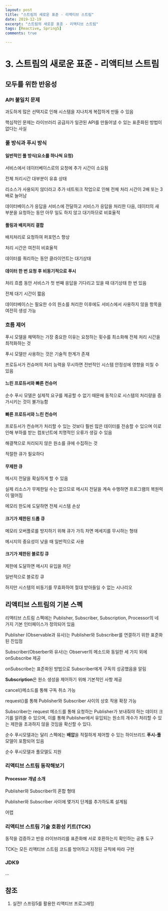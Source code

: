 ```yaml
---
layout: post
title: "스트림의 새로운 표준 - 리액티브 스트림"
date: 2019-12-19
excerpt: "스트림의 새로운 표준 - 리액티브 스트림"
tags: [Reactive, Spring5]
comments: true

---
```


# 3. 스트림의 새로운 표준 - 리액티브 스트림

## 모두를 위한 반응성

### API 불일치 문제

과도하게 많은 선택지로 인해 시스템을 지나치게 복잡하게 만들 수 있음

핵심적인 문제는 라이브러리 공급자가 일관된 API를 만들어낼 수 있는 표준화된 방법이 없다는 사실

### 풀 방식과 푸시 방식

#### 일반적인 풀 방식(요소를 하나씩 요청)

서비스에서 데이터베이스로의 요청에 추가 시간이 소요됨

전체 처리시간 대부분이 유휴 상태

리소스가 사용되지 않더라고 추가 네트워크 작업으로 인해 전체 처리 시간이 2배 또는 3배로 늘어남

데이터베이스가 응답을 서비스에 전달하고 서비스가 응답을 처리한 다음, 데이터의 새 부분을 요청하는 동안 아무 일도 하지 않고 대기하므로 비효율적

#### 풀링과 배치처리 결합

배치처리로 요청하여 퍼포먼스 향상

처리 시간은 여전히 비효율적

데이터를 쿼리하는 동안 클라이언트는 대기상태

#### 데이터 한 번 요청 후 비동기적으로 푸시

처리 흐름 동안 서비스가 첫 번째 응답을 기다리고 있을 때 대기상태 한 번 있음

전체 대기 시간이 짧음

데이터베이스는 필요한 수의 원소를 처리한 이후에도 서비스에서 사용하지 않을 항목을 여전히 생성 가능

### 흐름 제어

푸시 모델을 채택하는 가장 중요한 이유는 요청하는 횟수를 최소화해 전체 처리 시간을 최적화하는 것

푸시 모델만 사용하는 것은 기술적 한계가 존재

프로듀서가 컨슈머의 처리 능력을 무시하면 전반적인 시스템 안정성에 영향을 미칠 수 있음

#### 느린 프로듀서와 빠른 컨슈머

순수 푸시 모델은 실제적 요구를 제공할 수 없기 때문에 동적으로 시스템의 처리량을 증가시키는 것이 불가능함

#### 빠른 프로듀서와 느린 컨슈머

프로듀서가 컨슈머가 처리할 수 있는 것보다 훨씬 많은 데이터를 전송할 수 있으며 이로 인해 부하를 받는 컴포넌트에 치명적인 오류가 생길 수 있음

해결책으로 처리되지 않은 원소를 큐에 수집하는 것

적절한 큐가 필요하다

#### 무제한 큐

메시지 전달을 확실하게 할 수 있음

실제 리소스가 무제한일 수는 없으므로 메시지 전달을 계속 수행하면 프로그램의 복원력이 떨어짐

메모리 한도에 도달하면 전체 시스템 손상

#### 크기가 제한된 드롭 큐

메모리 오버플로를 방지하기 위해 큐가 가득 차면  메세지를 무시하는 형태

메시지의 중요성이 낮을 때 일반적으로 사용

#### 크기가 제한된 블로킹 큐

제한에 도달하면 메시지 유입을 차단

일반적으로 블로킹 큐

하지만 시스템의 비동기를 무효화하여 절대 받아들일 수 없는 시나리오

## 리액티브 스트림의 기본 스펙

리액티브 스트림 스펙에는 Publisher, Subscriber, Subscription, Processor의 네 가지 기본 인터페이스가 정의되어 있음

Publisher (Observable과 유사)는 Publisher와 Subscriber를 연결하기 위한 표준화된 진입점

Subscriber(Obserber와 유사)는 Observer의 메소드와 동일한 세 가지 외에 onSubscribe 제공

onSubscribe는 표준화된 방법으로 Subscriber에게 구독의 성공했음을 알림

**Subscription**은 원소 생성을 제어하기 위해 기본적인 사항 제공

cancel()메소드를 통해 구독 취소 가능

request()를 통해 Publisher와 Subscriber 사이의 상호 작용 확장 가능



Subscriber는 request 메소드를 통해 요청하는 Publisher가 보내줘야 하는 데이터 크기를 알려줄 수 있으며, 이를 통해 Publisher에서 유입되는 원소의 개수가 처리할 수 있는 제한을 초과하지 않을 것임을 확신할 수 있다.

순수 푸시모델과는 달리 스펙에는 **배압**을 적절하게 제어할 수 있는 하이브리드 **푸시-풀** 모델이 포함되어 있음

순수 푸시모델과 풀모델도 지원

### 리액티브 스트림 동작해보기

#### Processor 개념 소개

Publisher와 Subscriber의 혼합 형태

Publisher와 Subscriber 사이에 몇가지 단계를 추가하도록 설계됨

어렵

### 리액티브 스트림 기술 호환성 키트(TCK)

동작을 검증하고 반응 라이브러리를 표준화해 서로 호환하는지 확인하는 공통 도구

TCK는 모든 리액티브 스트림 코드를 방어하고 지정된 규칙에 따라 구현

### JDK9

...

## 참조

1. 실전! 스프링5를 활용한 리액티브 프로그래밍